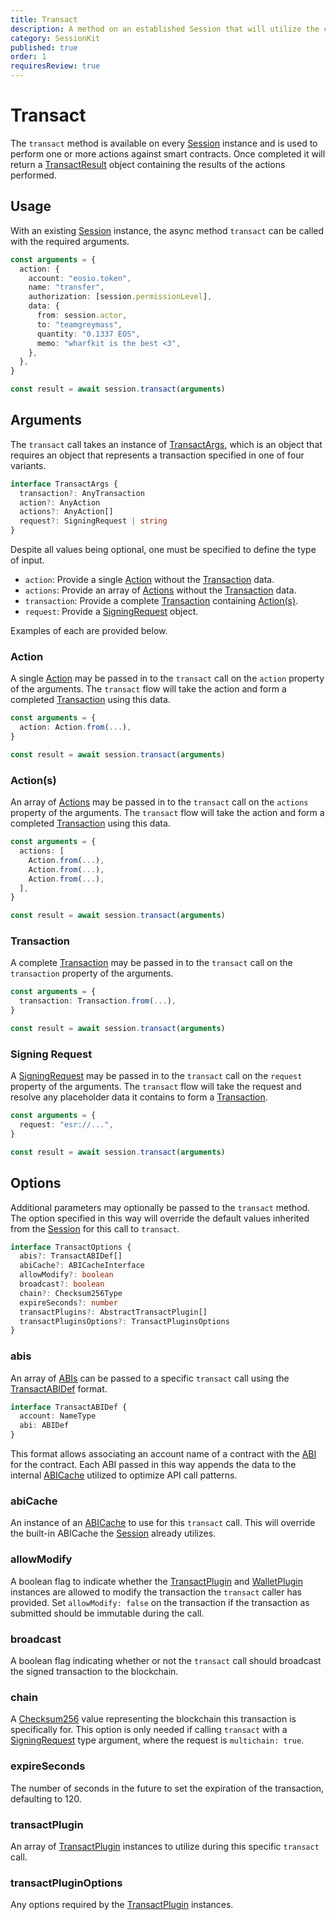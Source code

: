 ```yaml
---
title: Transact
description: A method on an established Session that will utilize the configured plugins to sign and broadcast a transaction on an Antelope blockchain.
category: SessionKit
published: true
order: 1
requiresReview: true
---
```


# Transact

The `transact` method is available on every [Session](/docs/session-kit/session) instance and is used to perform one or more actions against smart contracts. Once completed it will return a [TransactResult](/docs/session-kit/transact-result) object containing the results of the actions performed.

## Usage

With an existing [Session](/docs/session-kit/session) instance, the async method `transact` can be called with the required arguments.

```ts
const arguments = {
  action: {
    account: "eosio.token",
    name: "transfer",
    authorization: [session.permissionLevel],
    data: {
      from: session.actor,
      to: "teamgreymass",
      quantity: "0.1337 EOS",
      memo: "wharfkit is the best <3",
    },
  },
}

const result = await session.transact(arguments)
```

## Arguments

The `transact` call takes an instance of [TransactArgs](https://wharfkit.github.io/session/interfaces/TransactArgs.html), which is an object that requires an object that represents a transaction specified in one of four variants.

```ts
interface TransactArgs {
  transaction?: AnyTransaction
  action?: AnyAction
  actions?: AnyAction[]
  request?: SigningRequest | string
}
```

Despite all values being optional, one must be specified to define the type of input.

- `action`: Provide a single [Action](#) without the [Transaction](#) data.
- `actions`: Provide an array of [Actions](#) without the [Transaction](#) data.
- `transaction`: Provide a complete [Transaction](#) containing [Action(s)](#).
- `request`: Provide a [SigningRequest](#) object.

Examples of each are provided below.

### Action

A single [Action](#) may be passed in to the `transact` call on the `action` property of the arguments. The `transact` flow will take the action and form a completed [Transaction](#) using this data.

```ts
const arguments = {
  action: Action.from(...),
}

const result = await session.transact(arguments)
```

### Action(s)

An array of [Actions](#) may be passed in to the `transact` call on the `actions` property of the arguments. The `transact` flow will take the action and form a completed [Transaction](#) using this data.

```ts
const arguments = {
  actions: [
    Action.from(...),
    Action.from(...),
    Action.from(...),
  ],
}

const result = await session.transact(arguments)
```

### Transaction

A complete [Transaction](#) may be passed in to the `transact` call on the `transaction` property of the arguments.

```ts
const arguments = {
  transaction: Transaction.from(...),
}

const result = await session.transact(arguments)
```

### Signing Request

A [SigningRequest](#) may be passed in to the `transact` call on the `request` property of the arguments. The `transact` flow will take the request and resolve any placeholder data it contains to form a [Transaction](#).

```ts
const arguments = {
  request: "esr://...",
}

const result = await session.transact(arguments)
```

## Options

Additional parameters may optionally be passed to the `transact` method. The option specified in this way will override the default values inherited from the [Session](/docs/session-kit/session) for this call to `transact`.

```ts
interface TransactOptions {
  abis?: TransactABIDef[]
  abiCache?: ABICacheInterface
  allowModify?: boolean
  broadcast?: boolean
  chain?: Checksum256Type
  expireSeconds?: number
  transactPlugins?: AbstractTransactPlugin[]
  transactPluginsOptions?: TransactPluginsOptions
}
```

### abis

An array of [ABIs](#) can be passed to a specific `transact` call using the [TransactABIDef](https://wharfkit.github.io/session/interfaces/TransactABIDef.html) format.

```ts
interface TransactABIDef {
  account: NameType
  abi: ABIDef
}
```

This format allows associating an account name of a contract with the [ABI](#) for the contract. Each ABI passed in this way appends the data to the internal [ABICache](#) utilized to optimize API call patterns.

### abiCache

An instance of an [ABICache](#) to use for this `transact` call. This will override the built-in ABICache the [Session](#) already utilizes.

### allowModify

A boolean flag to indicate whether the [TransactPlugin](#) and [WalletPlugin](#) instances are allowed to modify the transaction the `transact` caller has provided. Set `allowModify: false` on the transaction if the transaction as submitted should be immutable during the call.

### broadcast

A boolean flag indicating whether or not the `transact` call should broadcast the signed transaction to the blockchain.

### chain

A [Checksum256](#) value representing the blockchain this transaction is specifically for. This option is only needed if calling `transact` with a [SigningRequest](#) type argument, where the request is `multichain: true`.

### expireSeconds

The number of seconds in the future to set the expiration of the transaction, defaulting to 120.

### transactPlugin

An array of [TransactPlugin](#) instances to utilize during this specific `transact` call.

### transactPluginOptions

Any options required by the [TransactPlugin](#) instances.
